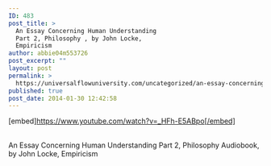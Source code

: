 ```yaml
---
ID: 483
post_title: >
  An Essay Concerning Human Understanding
  Part 2, Philosophy , by John Locke,
  Empiricism
author: abbie04m553726
post_excerpt: ""
layout: post
permalink: >
  https://universalflowuniversity.com/uncategorized/an-essay-concerning-human-understanding-part-2-philosophy-by-john-locke-empiricism/
published: true
post_date: 2014-01-30 12:42:58
---
```

[embed]https://www.youtube.com/watch?v=_HFh-E5ABpo[/embed]</br></br>
<p>An Essay Concerning Human Understanding Part 2, Philosophy Audiobook, by John Locke, Empiricism </p>